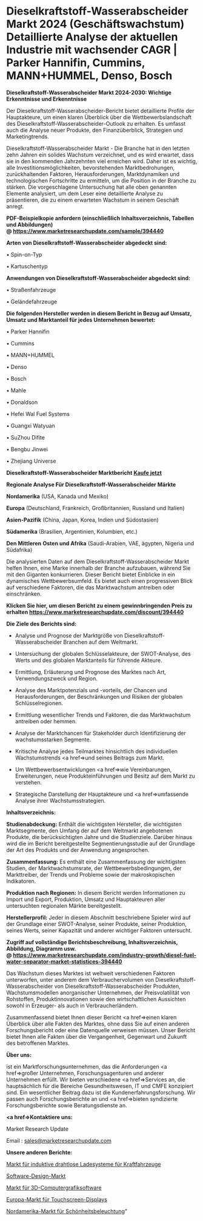 # Dieselkraftstoff-Wasserabscheider Markt 2024 (Geschäftswachstum) Detaillierte Analyse der aktuellen Industrie mit wachsender CAGR | Parker Hannifin, Cummins, MANN+HUMMEL, Denso, Bosch

<strong>Dieselkraftstoff-Wasserabscheider Markt 2024-2030: Wichtige Erkenntnisse und Erkenntnisse</strong>

Der Dieselkraftstoff-Wasserabscheider-Bericht bietet detaillierte Profile der Hauptakteure, um einen klaren Überblick über die Wettbewerbslandschaft des Dieselkraftstoff-Wasserabscheider-Outlook zu erhalten. Es umfasst auch die Analyse neuer Produkte, den Finanzüberblick, Strategien und Marketingtrends.

Dieselkraftstoff-Wasserabscheider Markt - Die Branche hat in den letzten zehn Jahren ein solides Wachstum verzeichnet, und es wird erwartet, dass sie in den kommenden Jahrzehnten viel erreichen wird. Daher ist es wichtig, alle Investitionsmöglichkeiten, bevorstehenden Marktbedrohungen, zurückhaltenden Faktoren, Herausforderungen, Marktdynamiken und technologischen Fortschritte zu ermitteln, um die Position in der Branche zu stärken. Die vorgeschlagene Untersuchung hat alle oben genannten Elemente analysiert, um dem Leser eine detaillierte Analyse zu präsentieren, die zu einem erwarteten Wachstum in seinem Geschäft anregt.

<strong><b>PDF-Beispielkopie anfordern (einschließlich Inhaltsverzeichnis, Tabellen und Abbildungen) @ </b></strong><strong><a href=https://www.marketresearchupdate.com/sample/394440><strong>https://www.marketresearchupdate.com/sample/394440</u></a></strong></strong>

<strong>Arten von Dieselkraftstoff-Wasserabscheider abgedeckt sind:</strong>

• Spin-on-Typ

• Kartuschentyp

<strong>Anwendungen von Dieselkraftstoff-Wasserabscheider abgedeckt sind:</strong>

• Straßenfahrzeuge

• Geländefahrzeuge

<strong>Die folgenden Hersteller werden in diesem Bericht in Bezug auf Umsatz, Umsatz und Marktanteil für jedes Unternehmen bewertet:</strong>

• Parker Hannifin

• Cummins

• MANN+HUMMEL

• Denso

• Bosch

• Mahle

• Donaldson

• Hefei Wal Fuel Systems

• Guangxi Watyuan

• SuZhou Difite

• Bengbu Jinwei

• Zhejiang Universe

<strong>Dieselkraftstoff-Wasserabscheider Marktbericht <a href=https://www.marketresearchupdate.com/buynow/394440>Kaufe jetzt</a></strong>

<strong>Regionale Analyse Für Dieselkraftstoff-Wasserabscheider Märkte</strong>

<strong>Nordamerika</strong> (USA, Kanada und Mexiko)

<strong>Europa</strong> (Deutschland, Frankreich, Großbritannien, Russland und Italien)

<strong>Asien-Pazifik</strong> (China, Japan, Korea, Indien und Südostasien)

<strong>Südamerika</strong> (Brasilien, Argentinien, Kolumbien, etc.)

<strong>Den Mittleren</strong> <strong>Osten und Afrika</strong> (Saudi-Arabien, VAE, ägypten, Nigeria und Südafrika)

Die analysierten Daten auf dem Dieselkraftstoff-Wasserabscheider Markt helfen Ihnen, eine Marke innerhalb der Branche aufzubauen, während Sie mit den Giganten konkurrieren. Dieser Bericht bietet Einblicke in ein dynamisches Wettbewerbsumfeld. Es bietet auch einen progressiven Blick auf verschiedene Faktoren, die das Marktwachstum antreiben oder einschränken.

<strong>Klicken Sie hier, um diesen Bericht zu einem gewinnbringenden Preis zu erhalten
</strong><strong><a href=https://www.marketresearchupdate.com/discount/394440>https://www.marketresearchupdate.com/discount/394440</b></u></strong></a>

<strong>Die Ziele des Berichts sind:</strong>

- Analyse und Prognose der Marktgröße von Dieselkraftstoff-Wasserabscheider Branchen auf dem Weltmarkt.

- Untersuchung der globalen Schlüsselakteure, der SWOT-Analyse, des Werts und des globalen Marktanteils für führende Akteure.

- Ermittlung, Erläuterung und Prognose des Marktes nach Art, Verwendungszweck und Region.

- Analyse des Marktpotenzials und -vorteils, der Chancen und Herausforderungen, der Beschränkungen und Risiken der globalen Schlüsselregionen.

- Ermittlung wesentlicher Trends und Faktoren, die das Marktwachstum antreiben oder hemmen.

- Analyse der Marktchancen für Stakeholder durch Identifizierung der wachstumsstarken Segmente.

- Kritische Analyse jedes Teilmarktes hinsichtlich des individuellen Wachstumstrends <a href=>und</a> seines Beitrags zum Markt.

- Um Wettbewerbsentwicklungen <a href=>wie</a> Vereinbarungen, Erweiterungen, neue Produkteinführungen und Besitz auf dem Markt zu verstehen.

- Strategische Darstellung der Hauptakteure und <a href=>umfas</a>sende Analyse ihrer Wachstumsstrategien.

<strong>Inhaltsverzeichnis:</strong>

<strong>Studienabdeckung:</strong> Enthält die wichtigsten Hersteller, die wichtigsten Marktsegmente, den Umfang der auf dem Weltmarkt angebotenen Produkte, die berücksichtigten Jahre und die Studienziele. Darüber hinaus wird die im Bericht bereitgestellte Segmentierungsstudie auf der Grundlage der Art des Produkts und der Anwendung angesprochen.

<strong>Zusammenfassung:</strong> Es enthält eine Zusammenfassung der wichtigsten Studien, der Marktwachstumsrate, der Wettbewerbsbedingungen, der Markttreiber, der Trends und Probleme sowie der makroskopischen Indikatoren.

<strong>Produktion nach Regionen:</strong> In diesem Bericht werden Informationen zu Import und Export, Produktion, Umsatz und Hauptakteuren aller untersuchten regionalen Märkte bereitgestellt.

<strong>Herstellerprofil:</strong> Jeder in diesem Abschnitt beschriebene Spieler wird auf der Grundlage einer SWOT-Analyse, seiner Produkte, seiner Produktion, seines Werts, seiner Kapazität und anderer wichtiger Faktoren untersucht.

<strong><b>Zugriff auf vollständige Berichtsbeschreibung, Inhaltsverzeichnis, Abbildung, Diagramm usw. @ </b></strong><strong><a href=https://www.marketresearchupdate.com/industry-growth/diesel-fuel-water-separator-market-statistices-394440>https://www.marketresearchupdate.com/industry-growth/diesel-fuel-water-separator-market-statistices-394440</a></strong>

Das Wachstum dieses Marktes ist weltweit verschiedenen Faktoren unterworfen, unter anderem dem Verbrauchervolumen von Dieselkraftstoff-Wasserabscheider von Dieselkraftstoff-Wasserabscheider Produkten, Wachstumsmodellen anorganischer Unternehmen, der Preisvolatilität von Rohstoffen, Produktinnovationen sowie den wirtschaftlichen Aussichten sowohl in Erzeuger- als auch in Verbraucherländern.

Zusammenfassend bietet Ihnen dieser Bericht <a href=>einen</a> klaren Überblick über alle Fakten des Marktes, ohne dass Sie auf einen anderen Forschungsbericht oder eine Datenquelle verweisen müssen. Unser Bericht bietet Ihnen alle Fakten über die Vergangenheit, Gegenwart und Zukunft des betroffenen Marktes.

<strong>Über uns:</strong>

 ist ein Marktforschungsunternehmen, das die Anforderungen <a href=>großer</a> Unternehmen, Forschungsagenturen und anderer Unternehmen erfüllt. Wir bieten verschiedene <a href=>Services</a> an, die hauptsächlich für die Bereiche Gesundheitswesen, IT und CMFE konzipiert sind. Ein wesentlicher Beitrag dazu ist die Kundenerfahrungsforschung. Wir passen auch Forschungsberichte an und <a href=>bieten</a> syndizierte Forschungsberichte sowie Beratungsdienste an.

<strong><a href=>Kontaktiere uns:</a></strong>

Market Research Update

Email : sales@marketresearchupdate.com

<strong>Unsere anderen Berichte:</strong>

<a href=https://www.linkedin.com/pulse/automotive-inductive-wireless-charging-systems-market-1f>Markt für induktive drahtlose Ladesysteme für Kraftfahrzeuge</a>

<a href=https://www.linkedin.com/pulse/software-design-market-size-trends-consumption-future>Software-Design-Markt</a>

<a href=https://www.linkedin.com/pulse/3d-computer-graphics-software-market-size-trends>Markt für 3D-Computergrafiksoftware</a>

<a href=https://www.linkedin.com/pulse/europe-touch-screen-display-market-size-growth>Europa-Markt für Touchscreen-Displays</a>

<a href=https://www.linkedin.com/pulse/north-america-beauty-lighting-market-analysis-outlooks>Nordamerika-Markt für Schönheitsbeleuchtung</a>"
